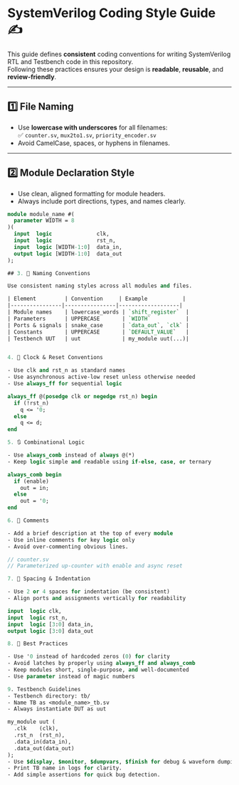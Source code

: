 # SystemVerilog Coding Style Guide ✍️

This guide defines **consistent** coding conventions for writing SystemVerilog RTL and Testbench code in this repository.  
Following these practices ensures your design is **readable**, **reusable**, and **review-friendly**.

---

## 1️⃣ File Naming

- Use **lowercase with underscores** for all filenames:  
  ✅ `counter.sv`, `mux2to1.sv`, `priority_encoder.sv`  
- Avoid CamelCase, spaces, or hyphens in filenames.

---

## 2️⃣ Module Declaration Style

- Use clean, aligned formatting for module headers.
- Always include port directions, types, and names clearly.

```systemverilog
module module_name #(
  parameter WIDTH = 8
)(
  input  logic              clk,
  input  logic              rst_n,
  input  logic [WIDTH-1:0]  data_in,
  output logic [WIDTH-1:0]  data_out
);

## 3. 🧠 Naming Conventions

Use consistent naming styles across all modules and files.

| Element         | Convention     | Example           |
|----------------|----------------|-------------------|
| Module names    | lowercase_words | `shift_register`  |
| Parameters      | UPPERCASE       | `WIDTH`           |
| Ports & signals | snake_case      | `data_out`, `clk` |
| Constants       | UPPERCASE       | `DEFAULT_VALUE`   |
| Testbench UUT   | uut             | my_module uut(...)|


4. 🔁 Clock & Reset Conventions

- Use clk and rst_n as standard names
- Use asynchronous active-low reset unless otherwise needed
- Use always_ff for sequential logic

always_ff @(posedge clk or negedge rst_n) begin
  if (!rst_n)
    q <= '0;
  else
    q <= d;
end

5. 🔃 Combinational Logic

- Use always_comb instead of always @(*)
- Keep logic simple and readable using if-else, case, or ternary

always_comb begin
  if (enable)
    out = in;
  else
    out = '0;
end

6. 💬 Comments

- Add a brief description at the top of every module
- Use inline comments for key logic only
- Avoid over-commenting obvious lines.

// counter.sv
// Parameterized up-counter with enable and async reset

7. 📐 Spacing & Indentation

- Use 2 or 4 spaces for indentation (be consistent)
- Align ports and assignments vertically for readability

input  logic clk,
input  logic rst_n,
input  logic [3:0] data_in,
output logic [3:0] data_out

8. 📌 Best Practices

- Use '0 instead of hardcoded zeros (0) for clarity
- Avoid latches by properly using always_ff and always_comb
- Keep modules short, single-purpose, and well-documented
- Use parameter instead of magic numbers

9️. Testbench Guidelines
- Testbench directory: tb/
- Name TB as <module_name>_tb.sv
- Always instantiate DUT as uut

my_module uut (
  .clk    (clk),
  .rst_n  (rst_n),
  .data_in(data_in),
  .data_out(data_out)
);
- Use $display, $monitor, $dumpvars, $finish for debug & waveform dumping.
- Print TB name in logs for clarity.
- Add simple assertions for quick bug detection.